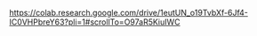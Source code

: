 https://colab.research.google.com/drive/1eutUN_o19TvbXf-6Jf4-IC0VHPbreY63?pli=1#scrollTo=O97aR5KiuIWC
